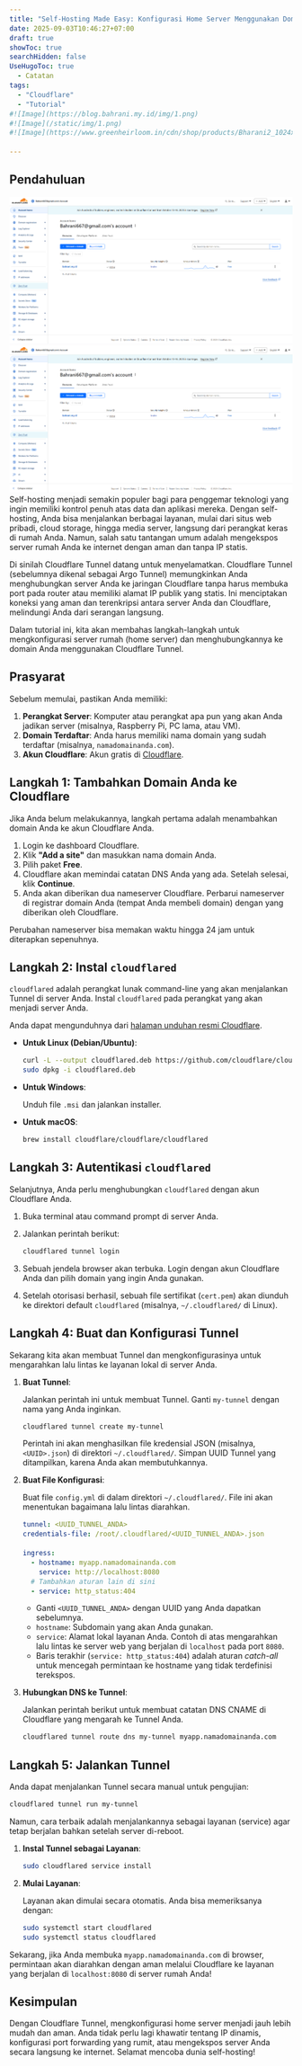 ```yaml
---
title: "Self-Hosting Made Easy: Konfigurasi Home Server Menggunakan Domain Cloudflare"
date: 2025-09-03T10:46:27+07:00
draft: true
showToc: true
searchHidden: false
UseHugoToc: true
  - Catatan
tags:
  - "Cloudflare"
  - "Tutorial"
#![Image](https://blog.bahrani.my.id/img/1.png)
#![Image](/static/img/1.png)
#![Image](https://www.greenheirloom.in/cdn/shop/products/Bharani2_1024x1024@2x.jpg?v=1608273224)

---
```



## Pendahuluan

![Image](/static/img/1.png)
![images](/static/img/1.png)
Self-hosting menjadi semakin populer bagi para penggemar teknologi yang ingin memiliki kontrol penuh atas data dan aplikasi mereka. Dengan self-hosting, Anda bisa menjalankan berbagai layanan, mulai dari situs web pribadi, cloud storage, hingga media server, langsung dari perangkat keras di rumah Anda. Namun, salah satu tantangan umum adalah mengekspos server rumah Anda ke internet dengan aman dan tanpa IP statis.

Di sinilah Cloudflare Tunnel datang untuk menyelamatkan. Cloudflare Tunnel (sebelumnya dikenal sebagai Argo Tunnel) memungkinkan Anda menghubungkan server Anda ke jaringan Cloudflare tanpa harus membuka port pada router atau memiliki alamat IP publik yang statis. Ini menciptakan koneksi yang aman dan terenkripsi antara server Anda dan Cloudflare, melindungi Anda dari serangan langsung.

Dalam tutorial ini, kita akan membahas langkah-langkah untuk mengkonfigurasi server rumah (home server) dan menghubungkannya ke domain Anda menggunakan Cloudflare Tunnel.

## Prasyarat

Sebelum memulai, pastikan Anda memiliki:

1.  **Perangkat Server**: Komputer atau perangkat apa pun yang akan Anda jadikan server (misalnya, Raspberry Pi, PC lama, atau VM).
2.  **Domain Terdaftar**: Anda harus memiliki nama domain yang sudah terdaftar (misalnya, `namadomainanda.com`).
3.  **Akun Cloudflare**: Akun gratis di [Cloudflare](https://www.cloudflare.com/).


## Langkah 1: Tambahkan Domain Anda ke Cloudflare

Jika Anda belum melakukannya, langkah pertama adalah menambahkan domain Anda ke akun Cloudflare Anda.

1.  Login ke dashboard Cloudflare.
2.  Klik **"Add a site"** dan masukkan nama domain Anda.
3.  Pilih paket **Free**.
4.  Cloudflare akan memindai catatan DNS Anda yang ada. Setelah selesai, klik **Continue**.
5.  Anda akan diberikan dua nameserver Cloudflare. Perbarui nameserver di registrar domain Anda (tempat Anda membeli domain) dengan yang diberikan oleh Cloudflare.

Perubahan nameserver bisa memakan waktu hingga 24 jam untuk diterapkan sepenuhnya.

## Langkah 2: Instal `cloudflared`

`cloudflared` adalah perangkat lunak command-line yang akan menjalankan Tunnel di server Anda. Instal `cloudflared` pada perangkat yang akan menjadi server Anda.

Anda dapat mengunduhnya dari [halaman unduhan resmi Cloudflare](https://developers.cloudflare.com/cloudflare-one/connections/connect-apps/install-and-setup/installation/).

-   **Untuk Linux (Debian/Ubuntu)**:

    ```bash
    curl -L --output cloudflared.deb https://github.com/cloudflare/cloudflared/releases/latest/download/cloudflared-linux-amd64.deb
    sudo dpkg -i cloudflared.deb
    ```

-   **Untuk Windows**:

    Unduh file `.msi` dan jalankan installer.

-   **Untuk macOS**:

    ```bash
    brew install cloudflare/cloudflare/cloudflared
    ```

## Langkah 3: Autentikasi `cloudflared`

Selanjutnya, Anda perlu menghubungkan `cloudflared` dengan akun Cloudflare Anda.

1.  Buka terminal atau command prompt di server Anda.
2.  Jalankan perintah berikut:

    ```bash
    cloudflared tunnel login
    ```

3.  Sebuah jendela browser akan terbuka. Login dengan akun Cloudflare Anda dan pilih domain yang ingin Anda gunakan.
4.  Setelah otorisasi berhasil, sebuah file sertifikat (`cert.pem`) akan diunduh ke direktori default `cloudflared` (misalnya, `~/.cloudflared/` di Linux).

## Langkah 4: Buat dan Konfigurasi Tunnel

Sekarang kita akan membuat Tunnel dan mengkonfigurasinya untuk mengarahkan lalu lintas ke layanan lokal di server Anda.

1.  **Buat Tunnel**:

    Jalankan perintah ini untuk membuat Tunnel. Ganti `my-tunnel` dengan nama yang Anda inginkan.

    ```bash
    cloudflared tunnel create my-tunnel
    ```

    Perintah ini akan menghasilkan file kredensial JSON (misalnya, `<UUID>.json`) di direktori `~/.cloudflared/`. Simpan UUID Tunnel yang ditampilkan, karena Anda akan membutuhkannya.

2.  **Buat File Konfigurasi**:

    Buat file `config.yml` di dalam direktori `~/.cloudflared/`. File ini akan menentukan bagaimana lalu lintas diarahkan.

    ```yaml
    tunnel: <UUID_TUNNEL_ANDA>
    credentials-file: /root/.cloudflared/<UUID_TUNNEL_ANDA>.json

    ingress:
      - hostname: myapp.namadomainanda.com
        service: http://localhost:8080
      # Tambahkan aturan lain di sini
      - service: http_status:404
    ```

    -   Ganti `<UUID_TUNNEL_ANDA>` dengan UUID yang Anda dapatkan sebelumnya.
    -   `hostname`: Subdomain yang akan Anda gunakan.
    -   `service`: Alamat lokal layanan Anda. Contoh di atas mengarahkan lalu lintas ke server web yang berjalan di `localhost` pada port `8080`.
    -   Baris terakhir (`service: http_status:404`) adalah aturan *catch-all* untuk mencegah permintaan ke hostname yang tidak terdefinisi terekspos.

3.  **Hubungkan DNS ke Tunnel**:

    Jalankan perintah berikut untuk membuat catatan DNS CNAME di Cloudflare yang mengarah ke Tunnel Anda.

    ```bash
    cloudflared tunnel route dns my-tunnel myapp.namadomainanda.com
    ```

## Langkah 5: Jalankan Tunnel

Anda dapat menjalankan Tunnel secara manual untuk pengujian:

```bash
cloudflared tunnel run my-tunnel
```

Namun, cara terbaik adalah menjalankannya sebagai layanan (service) agar tetap berjalan bahkan setelah server di-reboot.

1.  **Instal Tunnel sebagai Layanan**:

    ```bash
    sudo cloudflared service install
    ```

2.  **Mulai Layanan**:

    Layanan akan dimulai secara otomatis. Anda bisa memeriksanya dengan:

    ```bash
    sudo systemctl start cloudflared
    sudo systemctl status cloudflared
    ```

Sekarang, jika Anda membuka `myapp.namadomainanda.com` di browser, permintaan akan diarahkan dengan aman melalui Cloudflare ke layanan yang berjalan di `localhost:8080` di server rumah Anda!

## Kesimpulan

Dengan Cloudflare Tunnel, mengkonfigurasi home server menjadi jauh lebih mudah dan aman. Anda tidak perlu lagi khawatir tentang IP dinamis, konfigurasi port forwarding yang rumit, atau mengekspos server Anda secara langsung ke internet. Selamat mencoba dunia self-hosting!